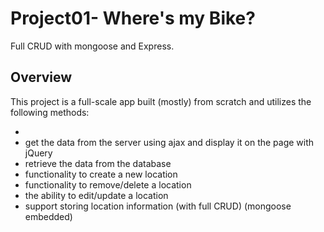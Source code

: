 # Project01- Where's my Bike?

Full CRUD  with mongoose and Express.



## Overview

This project is a full-scale app built (mostly) from scratch and utilizes the following methods:

* 
* get the data from the server using ajax and display it on the page with jQuery
* retrieve the data from the database
* functionality to create a new location
* functionality to remove/delete a location
* the ability to edit/update a location
* support storing location information (with full CRUD) (mongoose embedded)
